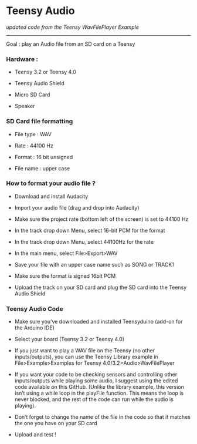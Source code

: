 
# Teensy Audio  

_updated code from the Teensy WavFilePlayer Example_

***


Goal : play an Audio file from an SD card on a Teensy 

### Hardware :  

- Teensy 3.2 or Teensy 4.0 

- Teensy Audio Shield 

- Micro SD Card  

- Speaker 

### SD Card file formatting 

- File type : WAV 

- Rate : 44100 Hz 

- Format  : 16 bit unsigned 

- File name : upper case  

### How to format your audio file ? 

- Download and install Audacity 

- Import your audio file (drag and drop into Audacity) 

- Make sure the project rate (bottom left of the screen) is set to 44100 Hz 

- In the track drop down Menu, select 16-bit PCM for the format 

- In the track drop down Menu, select 44100Hz for the rate 

- In the main menu, select File>Export>WAV 

- Save your file with an upper case name such as SONG or TRACK1 

- Make sure the format is signed 16bit PCM 

- Upload the track on your SD card and plug the SD card into the Teensy Audio Shield 

### Teensy Audio Code 

- Make sure you’ve downloaded and installed Teensyduino (add-on for the Arduino IDE) 

- Select your board (Teensy 3.2 or Teensy 4.0)

- If you just want to play a WAV file on the Teensy (no other inputs/outputs), you can use the Teensy Library example in File>Example>Examples for Teensy 4.0/3.2>Audio>WavFilePlayer 

- If you want your code to be checking sensors and controlling other inputs/outputs while playing some audio, I suggest using the edited code available on this GitHub. (Unlike the library example, this version isn’t using a while loop in the playFile function. This means the loop is never blocked, and the rest of the code can run while the audio is playing). 

- Don’t forget to change the name of the file in the code so that it matches the one you have on your SD card 

- Upload and test ! 
